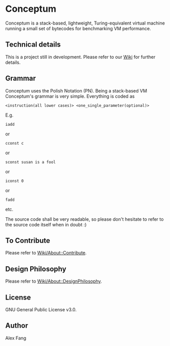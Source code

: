 # Conceptum
Conceptum is a stack-based, lightweight, Turing-equivalent virtual machine running a small set of bytecodes for benchmarking VM performance.

## Technical details
This is a project still in development. Please refer to our [Wiki](https://github.com/Conceptual-Inertia/Conceptum/wiki) for further details.

## Grammar
Conceptum uses the Polish Notation (PN). Being a stack-based VM Conceptum's grammar is very simple. Everything is coded as
```
<instruction(all lower cases)> <one_single_parameter(optional)>
```
E.g.
```
iadd
```
or
```
cconst c
```
or
```
sconst susan is a fool
```
or
```
iconst 0
```
or
```
fadd
```
etc.

The source code shall be very readable, so please don't hesitate to refer to the source code itself when in doubt :)

## To Contribute
Please refer to [Wiki/About::Contribute](https://github.com/Conceptual-Inertia/Conceptum/wiki/About::Contribute).

## Design Philosophy
Please refer to [Wiki/About::DesignPhilosophy](https://github.com/Conceptual-Inertia/Conceptum/wiki/About::DesignPhilosophy).

## License
GNU General Public License v3.0.

## Author
Alex Fang
